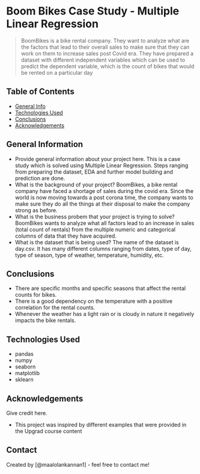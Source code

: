 # Boom Bikes Case Study - Multiple Linear Regression
> BoomBikes is a bike rental company. They want to analyze what are the factors that lead to their overall sales to make sure that they can work on them to increase sales post Covid era. They have prepared a dataset with different independent variables which can be used to predict the dependent variable, which is the count of bikes that would be rented on a particular day


## Table of Contents
* [General Info](#general-information)
* [Technologies Used](#technologies-used)
* [Conclusions](#conclusions)
* [Acknowledgements](#acknowledgements)

<!-- You can include any other section that is pertinent to your problem -->

## General Information
- Provide general information about your project here.
This is a case study which is solved using Multiple Linear Regression. Steps ranging from preparing the dataset, EDA and further model building and prediction are done.
- What is the background of your project?
BoomBikes, a bike rental company have faced a shortage of sales during the covid era. Since the world is now moving towards a post corona time, the company wants to make sure they do all the things at their disposal to make the company strong as before.
- What is the business probem that your project is trying to solve?
BoomBikes wants to analyze what all factors lead to an increase in sales (total count of rentals) from the multiple numeric and categorical columns of data that they have acquired.
- What is the dataset that is being used?
The name of the dataset is day.csv. It has many different columns ranging from dates, type of day, type of season, type of weather, temperature, humidity, etc.

<!-- You don't have to answer all the questions - just the ones relevant to your project. -->

## Conclusions
- There are specific months and specific seasons that affect the rental counts for bikes.
- There is a good dependency on the temperature with a positive correlation for the rental counts.
- Whenever the weather has a light rain or is cloudy in nature it negatively impacts the bike rentals.

<!-- You don't have to answer all the questions - just the ones relevant to your project. -->


## Technologies Used
- pandas
- numpy
- seaborn
- matplotlib
- sklearn

<!-- As the libraries versions keep on changing, it is recommended to mention the version of library used in this project -->

## Acknowledgements
Give credit here.
- This project was inspired by different examples that were provided in the Upgrad course content


## Contact
Created by [@maalolankannan1] - feel free to contact me!
